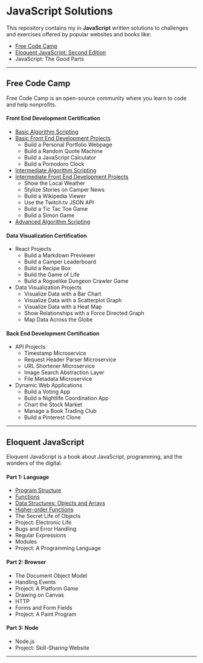 # JavaScript Solutions

This repository contains my in **JavaScript** written solutions to challenges and exercises offered by popular websites and books like:

* [Free Code Camp](http://freecodecamp.com/)
* [Eloquent JavaScript: Second Edition](http://eloquentjavascript.net/)
* JavaScript: The Good Parts

***

## Free Code Camp

Free Code Camp is an open-source community where you learn to code and help nonprofits.

#### Front End Development Certification

* [Basic Algorithm Scripting](https://github.com/bomholt/JavaScript_solutions/tree/master/fcc_01_front_end_development/01_01_basic_algorithm_scripting)
* [Basic Front End Development Projects](https://github.com/bomholt/JavaScript_solutions/tree/master/fcc_01_front_end_development/01_02_basic_front_end_development_projects)
    * Build a Personal Portfolio Webpage
    * Build a Random Quote Machine
    * Build a JavaScript Calculator
    * Build a Pomodoro Clock
* [Intermediate Algorithm Scripting](https://github.com/bomholt/JavaScript_solutions/tree/master/fcc_01_front_end_development/01_03-intermediate_algorithm_scripting)
* [Intermediate Front End Development Projects](https://github.com/bomholt/JavaScript_solutions/tree/master/fcc_01_front_end_development/01_04_intermediate_front_end_development_projects)
    * Show the Local Weather
    * Stylize Stories on Camper News
    * Build a Wikipedia Viewer
    * Use the Twitch.tv JSON API
    * Build a Tic Tac Toe Game
    * Build a Simon Game
* [Advanced Algorithm Scripting](https://github.com/bomholt/JavaScript_solutions/tree/master/fcc_01_front_end_development/01_05_advanced_algorithm_scripting)

#### Data Visualization Certification

* React Projects
    * Build a Markdown Previewer
    * Build a Camper Leaderboard
    * Build a Recipe Box
    * Build the Game of Life
    * Build a Roguelike Dungeon Crawler Game
* Data Visualization Projects
    * Visualize Data with a Bar Chart
    * Visualize Data with a Scatterplot Graph
    * Visualize Data with a Heat Map
    * Show Relationships with a Force Directed Graph
    * Map Data Across the Globe

#### Back End Development Certification

* API Projects
    * Timestamp Microservice
    * Request Header Parser Microservice
    * URL Shortener Microservice
    * Image Search Abstraction Layer
    * File Metadata Microservice
* Dynamic Web Applications
    * Build a Voting App
    * Build a Nightlife Coordination App
    * Chart the Stock Market
    * Manage a Book Trading Club
    * Build a Pinterest Clone

***

## Eloquent JavaScript

Eloquent JavaScript is a book about JavaScript, programming, and the wonders of the digital. 

#### Part 1: Language

* [Program Structure](https://github.com/bomholt/JavaScript_solutions/tree/master/ejs-01-language/ejs-02-program-structure)
* [Functions](https://github.com/bomholt/JavaScript_solutions/tree/master/ejs-01-language/ejs-03-functions)
* [Data Structures: Objects and Arrays](https://github.com/bomholt/JavaScript_solutions/tree/master/ejs-01-language/ejs-04-data-structures-objects-and-arrays)
* [Higher-order Functions](https://github.com/bomholt/JavaScript_solutions/tree/master/ejs-01-language/ejs-05-higher-order-functions)
* The Secret Life of Objects
* Project: Electronic Life
* Bugs and Error Handling
* Regular Expressions
* Modules
* Project: A Programming Language

#### Part 2: Browser

* The Document Object Model
* Handling Events
* Project: A Platform Game
* Drawing on Canvas
* HTTP
* Forms and Form Fields
* Project: A Paint Program

#### Part 3: Node

* Node.js
* Project: Skill-Sharing Website

***
